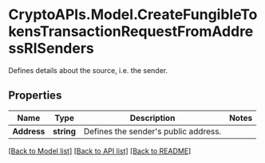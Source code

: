 # CryptoAPIs.Model.CreateFungibleTokensTransactionRequestFromAddressRISenders
Defines details about the source, i.e. the sender.

## Properties

Name | Type | Description | Notes
------------ | ------------- | ------------- | -------------
**Address** | **string** | Defines the sender&#39;s public address. | 

[[Back to Model list]](../README.md#documentation-for-models) [[Back to API list]](../README.md#documentation-for-api-endpoints) [[Back to README]](../README.md)


